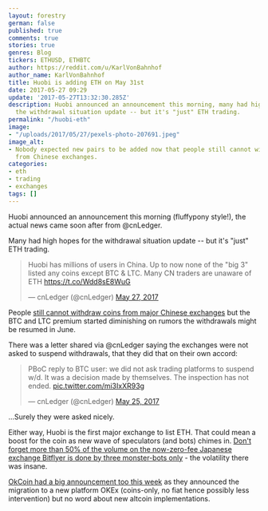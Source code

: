 ```yaml
---
layout: forestry
german: false
published: true
comments: true
stories: true
genres: Blog
tickers: ETHUSD, ETHBTC
author: https://reddit.com/u/KarlVonBahnhof
author_name: KarlVonBahnhof
title: Huobi is adding ETH on May 31st
date: 2017-05-27 09:29
update: '2017-05-27T13:32:30.285Z'
description: Huobi announced an announcement this morning, many had high hopes for
  the withdrawal situation update -- but it's "just" ETH trading.
permalink: "/huobi-eth"
image:
- "/uploads/2017/05/27/pexels-photo-207691.jpeg"
image_alt:
- Nobody expected new pairs to be added now that people still cannot withdraw coins
  from Chinese exchanges.
categories:
- eth
- trading
- exchanges
tags: []
---
```


Huobi announced an announcement this morning (fluffypony style!), the actual news came soon after from @cnLedger.

Many had high hopes for the withdrawal situation update -- but it's "just" ETH trading.

<blockquote class="twitter-tweet" data-lang="en"><p lang="en" dir="ltr">Huobi has millions of users in China. Up to now none of the &quot;big 3&quot; listed any coins except BTC &amp; LTC. Many CN traders are unaware of ETH <a href="https://t.co/Wdd8sE8WuG">https://t.co/Wdd8sE8WuG</a></p>&mdash; cnLedger (@cnLedger) <a href="https://twitter.com/cnLedger/status/868457182429233155">May 27, 2017</a></blockquote>

People [still cannot withdraw coins from major Chinese exchanges](https://cointelegraph.com/news/bitcoin-withdrawals-expected-to-resume-as-chinese-exchanges-ask-users-for-funds-info) but the BTC and LTC premium started diminishing on rumors the withdrawals might be resumed in June.  

There was a letter shared via @cnLedger saying the exchanges were not asked to suspend withdrawals, that they did that on their own accord:

<blockquote class="twitter-tweet" data-lang="en"><p lang="en" dir="ltr">PBoC reply to BTC user: we did not ask trading platforms to suspend w/d. It was a decision made by themselves. The inspection has not ended. <a href="https://t.co/mi3IxXR93g">pic.twitter.com/mi3IxXR93g</a></p>&mdash; cnLedger (@cnLedger) <a href="https://twitter.com/cnLedger/status/867651423038603264">May 25, 2017</a></blockquote>

...Surely they were asked nicely.

Either way, Huobi is the first major exchange to list ETH. That could mean a boost for the coin as new wave of speculators (and bots) chimes in. [Don't forget more than 50% of the volume on the now-zero-fee Japanese exchange Bitflyer is done by three monster-bots only](https://www.reddit.com/r/BitcoinMarkets/comments/6deopl/daily_discussion_friday_may_26_2017/di3fto6/) - the volatility there was insane.

[OkCoin had a big announcement too this week](http://blog.okcoin.com/post/161088088064/okcoin-to-migrate-futures-activity-to-okexcom) as they announced the migration to a new platform OKEx (coins-only, no fiat hence possibly less intervention) but no word about new altcoin implementations.
